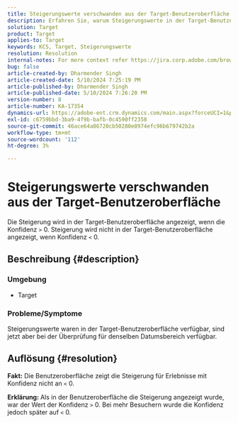 ```yaml
---
title: Steigerungswerte verschwanden aus der Target-Benutzeroberfläche
description: Erfahren Sie, warum Steigerungswerte in der Target-Benutzeroberfläche nicht mehr angezeigt werden.
solution: Target
product: Target
applies-to: Target
keywords: KCS, Target, Steigerungswerte
resolution: Resolution
internal-notes: For more context refer https://jira.corp.adobe.com/browse/TGT-41844
bug: false
article-created-by: Dharmender Singh
article-created-date: 5/10/2024 7:25:19 PM
article-published-by: Dharmender Singh
article-published-date: 5/10/2024 7:26:20 PM
version-number: 8
article-number: KA-17354
dynamics-url: https://adobe-ent.crm.dynamics.com/main.aspx?forceUCI=1&pagetype=entityrecord&etn=knowledgearticle&id=a798db06-030f-ef11-9f8a-6045bd006b25
exl-id: c6759bbd-3ba9-4f9b-bafb-0c4590ff2358
source-git-commit: 46ace64a86720cb50280e8974efc96b679742b2a
workflow-type: tm+mt
source-wordcount: '112'
ht-degree: 3%

---
```


# Steigerungswerte verschwanden aus der Target-Benutzeroberfläche


Die Steigerung wird in der Target-Benutzeroberfläche angezeigt, wenn die Konfidenz `>`  0. Steigerung wird nicht in der Target-Benutzeroberfläche angezeigt, wenn Konfidenz `<`  0.

## Beschreibung {#description}


### <b>Umgebung</b>

- Target


### <b>Probleme/Symptome</b>

Steigerungswerte waren in der Target-Benutzeroberfläche verfügbar, sind jetzt aber bei der Überprüfung für denselben Datumsbereich verfügbar.


## Auflösung {#resolution}


<b>Fakt:</b> Die Benutzeroberfläche zeigt die Steigerung für Erlebnisse mit Konfidenz nicht an `<`  0.

<b>Erklärung: </b>Als in der Benutzeroberfläche die Steigerung angezeigt wurde, war der Wert der Konfidenz `>`  0. Bei mehr Besuchern wurde die Konfidenz jedoch später auf `<`  0.
